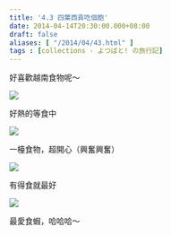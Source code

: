 ```yaml
---
title: '4.3 四葉西貢吃個飽'
date: 2014-04-14T20:30:00.000+08:00
draft: false
aliases: [ "/2014/04/43.html" ]
tags : [collections - よつばと! の旅行記]
---
```


好喜歡越南食物呢～  

![](/images/yotsuba4c1.jpg)

好熱的等食中  

![](/images/yotsuba4c2.jpg)

一檯食物，超開心（興奮興奮）  

![](/images/yotsuba4c.jpg)

有得食就最好  

![](/images/yotsuba4c3.jpg)

最愛食蝦，哈哈哈～
